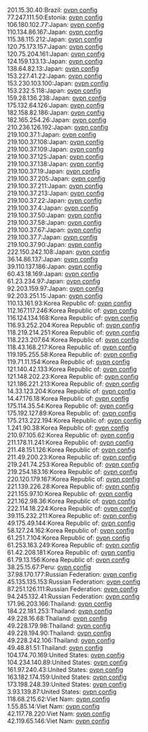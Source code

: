 201.15.30.40:Brazil: [ovpn config](vpn/201_15_30_40.ovpn)  
77.247.111.50:Estonia: [ovpn config](vpn/77_247_111_50.ovpn)  
106.180.102.77:Japan: [ovpn config](vpn/106_180_102_77.ovpn)  
110.134.86.167:Japan: [ovpn config](vpn/110_134_86_167.ovpn)  
115.38.115.212:Japan: [ovpn config](vpn/115_38_115_212.ovpn)  
120.75.173.157:Japan: [ovpn config](vpn/120_75_173_157.ovpn)  
120.75.204.161:Japan: [ovpn config](vpn/120_75_204_161.ovpn)  
124.159.133.13:Japan: [ovpn config](vpn/124_159_133_13.ovpn)  
138.64.82.13:Japan: [ovpn config](vpn/138_64_82_13.ovpn)  
153.227.41.22:Japan: [ovpn config](vpn/153_227_41_22.ovpn)  
153.230.103.100:Japan: [ovpn config](vpn/153_230_103_100.ovpn)  
153.232.5.118:Japan: [ovpn config](vpn/153_232_5_118.ovpn)  
159.28.136.238:Japan: [ovpn config](vpn/159_28_136_238.ovpn)  
175.132.64.126:Japan: [ovpn config](vpn/175_132_64_126.ovpn)  
182.158.82.186:Japan: [ovpn config](vpn/182_158_82_186.ovpn)  
182.165.254.26:Japan: [ovpn config](vpn/182_165_254_26.ovpn)  
210.236.126.192:Japan: [ovpn config](vpn/210_236_126_192.ovpn)  
219.100.37.1:Japan: [ovpn config](vpn/219_100_37_1.ovpn)  
219.100.37.108:Japan: [ovpn config](vpn/219_100_37_108.ovpn)  
219.100.37.109:Japan: [ovpn config](vpn/219_100_37_109.ovpn)  
219.100.37.125:Japan: [ovpn config](vpn/219_100_37_125.ovpn)  
219.100.37.138:Japan: [ovpn config](vpn/219_100_37_138.ovpn)  
219.100.37.19:Japan: [ovpn config](vpn/219_100_37_19.ovpn)  
219.100.37.205:Japan: [ovpn config](vpn/219_100_37_205.ovpn)  
219.100.37.211:Japan: [ovpn config](vpn/219_100_37_211.ovpn)  
219.100.37.213:Japan: [ovpn config](vpn/219_100_37_213.ovpn)  
219.100.37.22:Japan: [ovpn config](vpn/219_100_37_22.ovpn)  
219.100.37.4:Japan: [ovpn config](vpn/219_100_37_4.ovpn)  
219.100.37.50:Japan: [ovpn config](vpn/219_100_37_50.ovpn)  
219.100.37.58:Japan: [ovpn config](vpn/219_100_37_58.ovpn)  
219.100.37.67:Japan: [ovpn config](vpn/219_100_37_67.ovpn)  
219.100.37.7:Japan: [ovpn config](vpn/219_100_37_7.ovpn)  
219.100.37.90:Japan: [ovpn config](vpn/219_100_37_90.ovpn)  
222.150.242.108:Japan: [ovpn config](vpn/222_150_242_108.ovpn)  
36.14.86.137:Japan: [ovpn config](vpn/36_14_86_137.ovpn)  
39.110.137.186:Japan: [ovpn config](vpn/39_110_137_186.ovpn)  
60.43.18.169:Japan: [ovpn config](vpn/60_43_18_169.ovpn)  
61.23.234.97:Japan: [ovpn config](vpn/61_23_234_97.ovpn)  
92.203.159.97:Japan: [ovpn config](vpn/92_203_159_97.ovpn)  
92.203.251.15:Japan: [ovpn config](vpn/92_203_251_15.ovpn)  
110.13.161.93:Korea Republic of: [ovpn config](vpn/110_13_161_93.ovpn)  
112.167.117.246:Korea Republic of: [ovpn config](vpn/112_167_117_246.ovpn)  
116.124.134.168:Korea Republic of: [ovpn config](vpn/116_124_134_168.ovpn)  
116.93.252.204:Korea Republic of: [ovpn config](vpn/116_93_252_204.ovpn)  
118.219.214.251:Korea Republic of: [ovpn config](vpn/118_219_214_251.ovpn)  
118.223.207.64:Korea Republic of: [ovpn config](vpn/118_223_207_64.ovpn)  
118.43.168.217:Korea Republic of: [ovpn config](vpn/118_43_168_217.ovpn)  
119.195.255.58:Korea Republic of: [ovpn config](vpn/119_195_255_58.ovpn)  
119.71.11.154:Korea Republic of: [ovpn config](vpn/119_71_11_154.ovpn)  
121.140.42.133:Korea Republic of: [ovpn config](vpn/121_140_42_133.ovpn)  
121.148.202.23:Korea Republic of: [ovpn config](vpn/121_148_202_23.ovpn)  
121.186.221.213:Korea Republic of: [ovpn config](vpn/121_186_221_213.ovpn)  
14.33.123.204:Korea Republic of: [ovpn config](vpn/14_33_123_204.ovpn)  
14.47.176.18:Korea Republic of: [ovpn config](vpn/14_47_176_18.ovpn)  
175.114.35.54:Korea Republic of: [ovpn config](vpn/175_114_35_54.ovpn)  
175.192.127.89:Korea Republic of: [ovpn config](vpn/175_192_127_89.ovpn)  
175.213.222.194:Korea Republic of: [ovpn config](vpn/175_213_222_194.ovpn)  
1.241.90.38:Korea Republic of: [ovpn config](vpn/1_241_90_38.ovpn)  
210.97.105.62:Korea Republic of: [ovpn config](vpn/210_97_105_62.ovpn)  
211.178.11.241:Korea Republic of: [ovpn config](vpn/211_178_11_241.ovpn)  
211.48.151.126:Korea Republic of: [ovpn config](vpn/211_48_151_126.ovpn)  
211.49.200.23:Korea Republic of: [ovpn config](vpn/211_49_200_23.ovpn)  
219.241.74.253:Korea Republic of: [ovpn config](vpn/219_241_74_253.ovpn)  
219.254.183.16:Korea Republic of: [ovpn config](vpn/219_254_183_16.ovpn)  
220.120.179.167:Korea Republic of: [ovpn config](vpn/220_120_179_167.ovpn)  
221.139.226.28:Korea Republic of: [ovpn config](vpn/221_139_226_28.ovpn)  
221.155.97.10:Korea Republic of: [ovpn config](vpn/221_155_97_10.ovpn)  
221.162.98.36:Korea Republic of: [ovpn config](vpn/221_162_98_36.ovpn)  
222.114.18.224:Korea Republic of: [ovpn config](vpn/222_114_18_224.ovpn)  
39.115.232.211:Korea Republic of: [ovpn config](vpn/39_115_232_211.ovpn)  
49.175.49.144:Korea Republic of: [ovpn config](vpn/49_175_49_144.ovpn)  
58.127.24.162:Korea Republic of: [ovpn config](vpn/58_127_24_162.ovpn)  
61.251.7.104:Korea Republic of: [ovpn config](vpn/61_251_7_104.ovpn)  
61.253.163.249:Korea Republic of: [ovpn config](vpn/61_253_163_249.ovpn)  
61.42.208.181:Korea Republic of: [ovpn config](vpn/61_42_208_181.ovpn)  
61.79.13.156:Korea Republic of: [ovpn config](vpn/61_79_13_156.ovpn)  
38.25.15.67:Peru: [ovpn config](vpn/38_25_15_67.ovpn)  
37.98.170.177:Russian Federation: [ovpn config](vpn/37_98_170_177.ovpn)  
45.135.135.153:Russian Federation: [ovpn config](vpn/45_135_135_153.ovpn)  
87.251.126.111:Russian Federation: [ovpn config](vpn/87_251_126_111.ovpn)  
94.245.132.41:Russian Federation: [ovpn config](vpn/94_245_132_41.ovpn)  
171.96.203.166:Thailand: [ovpn config](vpn/171_96_203_166.ovpn)  
184.22.181.253:Thailand: [ovpn config](vpn/184_22_181_253.ovpn)  
49.228.16.68:Thailand: [ovpn config](vpn/49_228_16_68.ovpn)  
49.228.179.98:Thailand: [ovpn config](vpn/49_228_179_98.ovpn)  
49.228.194.90:Thailand: [ovpn config](vpn/49_228_194_90.ovpn)  
49.228.242.106:Thailand: [ovpn config](vpn/49_228_242_106.ovpn)  
49.48.81.51:Thailand: [ovpn config](vpn/49_48_81_51.ovpn)  
104.174.70.169:United States: [ovpn config](vpn/104_174_70_169.ovpn)  
104.234.140.89:United States: [ovpn config](vpn/104_234_140_89.ovpn)  
161.97.240.43:United States: [ovpn config](vpn/161_97_240_43.ovpn)  
163.182.174.159:United States: [ovpn config](vpn/163_182_174_159.ovpn)  
173.198.248.39:United States: [ovpn config](vpn/173_198_248_39.ovpn)  
3.93.139.87:United States: [ovpn config](vpn/3_93_139_87.ovpn)  
118.68.215.62:Viet Nam: [ovpn config](vpn/118_68_215_62.ovpn)  
1.55.85.14:Viet Nam: [ovpn config](vpn/1_55_85_14.ovpn)  
42.117.78.220:Viet Nam: [ovpn config](vpn/42_117_78_220.ovpn)  
42.119.65.146:Viet Nam: [ovpn config](vpn/42_119_65_146.ovpn)  

